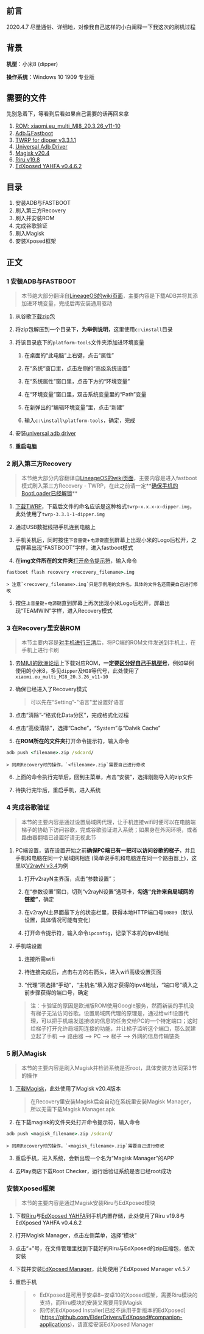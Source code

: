 ## 前言

2020.4.7 尽量通俗、详细地，对像我自己这样的小白阐释一下我这次的刷机过程

## 背景

**机型**：小米8 (dipper)

**操作系统**：Windows 10 1909 专业版

## 需要的文件

先别急着下，等看到后看如果自己需要的话再回来拿

1. [ROM: xiaomi.eu_multi_MI8_20.3.26_v11-10](https://xiaomi.eu/community/threads/miui-11-0-stable-release.52628/)
2. [Adb与Fastboot](https://dl.google.com/android/repository/platform-tools-latest-windows.zip)
3. [TWRP for dipper v3.3.1.1](https://dl.twrp.me/dipper/)
3. [Universal Adb Driver](https://github.com/koush/UniversalAdbDriver)
3. [Magisk v20.4](https://github.com/topjohnwu/Magisk/releases)
4. [Riru v19.8](https://github.com/RikkaApps/Riru/releases)
5. [EdXposed YAHFA v0.4.6.2](https://github.com/ElderDrivers/EdXposed/releases)

## 目录

1. 安装ADB与FASTBOOT
2. 刷入第三方Recovery
3. 刷入并安装ROM
4. 完成谷歌验证
5. 刷入Magisk
6. 安装Xposed框架

## 正文

### 1 安装ADB与FASTBOOT

> 本节绝大部分翻译自[LineageOS的wiki页面](https://wiki.lineageos.org/adb_fastboot_guide.html)，主要内容是下载ADB并将其添加进环境变量，完成后再安装通用驱动

1. 从谷歌[下载zip包](https://dl.google.com/android/repository/platform-tools-latest-windows.zip)

2. 将zip包解压到一个目录下，**为举例说明**，这里使用`c:\install`目录

3. 将该目录底下的`platform-tools`文件夹添加进环境变量

	1. 在桌面的“此电脑”上右键，点击“属性”
	
	2. 在“系统“窗口里，点击左侧的“高级系统设置”
	
	5. 在“系统属性”窗口里，点击下方的“环境变量”
	
	6. 在“环境变量”窗口里，双击系统变量里的“Path”变量
	
	7. 在新弹出的“编辑环境变量”里，点击“新建”
	
	8. 输入`c:\install\platform-tools`，确定，完成
	
9. 安装[universal adb driver](https://github.com/koush/UniversalAdbDriver)

10. **重启电脑**

### 2 刷入第三方Recovery

> 本节绝大部分内容翻译自[LineageOS的wiki页面](https://wiki.lineageos.org/devices/dipper/install)，主要内容是进入fastboot模式刷入第三方Recovery - TWRP，在此之前请一定**[确保手机的BootLoader已经解锁](http://www.miui.com/unlock/index.html)**

1. [下载TWRP](https://dl.twrp.me/dipper/)，下载后文件的命名应该是这种格式`twrp-x.x.x-x-dipper.img`，此处使用了`twrp-3.3.1-1-dipper.img`

2. 通过USB数据线把手机连到电脑上

3. 手机关机后，同时按住`下音量键`+`电源键`直到屏幕上出现小米的Logo后松开，之后屏幕出现“FASTBOOT”字样，进入fastboot模式

4. 在**img文件所在的文件夹**[打开命令提示符](https://jingyan.baidu.com/article/2a13832898b997074a134f27.html)，输入命令

```cmd
fastboot flash recovery <recovery_filename>.img
```

	> 注意`<recovery_filename>.img`只是示例用的文件名，具体的文件名还需要自己进行修改

5. 按住`上音量键`+`电源键`直到屏幕上再次出现小米Logo后松开，屏幕出现“TEAMWIN”字样，进入Recovery模式

### 3 在Recovery里安装ROM

> 本节主要内容是[对手机进行三清](https://zhuanlan.zhihu.com/p/93368864)后，将PC端的ROM文件发送到手机上，在手机上进行卡刷

1. 去[MIUI的欧洲论坛](https://xiaomi.eu/community)上下载对应ROM，**一定要[区分好自己手机型号](https://c.mi.com/thread-1911812-1-0.html)**，例如举例使用的小米8，多见`dipper`及`MI8`等代号，此处使用了`xiaomi.eu_multi_MI8_20.3.26_v11-10`

2. 确保已经进入了Recovery模式

	> 可以先在“Setting”-"语言"里设置好语言

3. 点击“清除”-“格式化Data分区”，完成格式化过程

4. 点击“高级清除”，选择“Cache”，“System”与“Dalvik Cache”

5. 在**ROM所在的文件夹**打开命令提示符，输入命令

```cmd
adb push <filename>.zip /sdcard/
```

	> 同刷Recovery时的操作，`<filename>.zip`需要自己进行修改

6. 上面的命令执行完毕后，回到主菜单，点击“安装”，选择刚刚导入的zip文件

7. 待执行完毕后，重启手机，进入系统

### 4 完成谷歌验证

> 本节的主要内容是通过设置局域网代理，让手机连接wifi时便可以在电脑端梯子的协助下访问谷歌，完成谷歌验证进入系统；如果身在外网环境，或者路由器翻墙已设置好请无视此节

1. PC端设置，请在设置开始之前**确保PC端已有一把可以访问谷歌的梯子**，并且手机和电脑在同一个局域网相连
(简单说手机和电脑连在同一个路由器上)，这里以[V2rayN v3.4](https://github.com/2dust/v2rayN/releases)为例

	1. 打开v2rayN主界面，点击“参数设置”；
	
	2. 在“参数设置”窗口，切到“v2rayN设置”选项卡，**勾选“允许来自局域网的链接”**，确定
	
	3. 在v2rayN主界面最下方的状态栏里，获得本地HTTP端口号`10809`（默认设置，具体情况可能有变化）
	
	4. 打开命令提示符，输入命令`ipconfig`，记录下本机的ipv4地址
	
2. 手机端设置

	1. 连接所需wifi
	
	2. 待连接完成后，点击右方的右箭头，进入wifi高级设置页面
	
	3. “代理”项选择“手动”，“主机名”填入刚才获得的ipv4地址，“端口号”填入之前步骤获得的端口号，确定

	> 注：卡验证的原因是欧洲版ROM使用Google服务，然而新装的手机没有梯子无法访问谷歌。设置局域网代理的原理是，通过给wifi设置代理，可以把手机端发送接收的信息的任务交给PC的一个特定端口；这时给梯子打开允许局域网连接的功能，并让梯子监听这个端口，那么就建立起了手机  --> 路由器 --> PC --> 梯子 --> 外网的信息传输链条

### 5 刷入Magisk

> 本节的主要内容是刷入Magisk并检验系统是否root，具体安装方法同第3节的操作

1. [下载Magisk](https://github.com/topjohnwu/Magisk/releases)，此处使用了Magisk v20.4版本

	> 在Recovery里安装Magisk后会自动在系统里安装Magisk Manager，所以无需下载Magisk Manager.apk

2. 在下载magisk的文件夹处打开命令提示符，输入命令

```cmd
adb push <magisk_filename>.zip /sdcard/
```

	> 同刷Recovery时的操作，`<magisk_filename>.zip`需要自己进行修改

3. 重启手机，进入系统，会新出现一个名为“Magisk Manager”的APP

4. 去Play商店下载Root Checker，运行后验证系统是否已经root成功

### 安装Xposed框架

> 本节的主要内容是通过Magisk安装Riru与EdXposed模块

1. 下载[Riru](https://github.com/RikkaApps/Riru/releases)与[EdXposed YAHFA](https://github.com/ElderDrivers/EdXposed)到手机内置存储，此处使用了Riru v19.8与EdXposed YAHFA v0.4.6.2

2. 打开Magisk Manager，点击左侧菜单，选择“模块”

3. 点击“+”号，在文件管理里找到下载好的Riru与EdXposed的zip压缩包，依次安装

4. 下载并安装[EdXposed Manager](https://github.com/ElderDrivers/EdXposedManager/releases)，此处使用了EdXposed Manager v4.5.7

5. 重启手机

	> - EdXposed是可用于安卓8~安卓10的Xposed框架，需要Riru模块的支持，而Riru模块的安装又需要用到Magisk
	> - 网传的EdXposed Installer[已经不适用于新版本的EdXposed]
(https://github.com/ElderDrivers/EdXposed#companion-applications)，请直接安装EdXposed Manager
